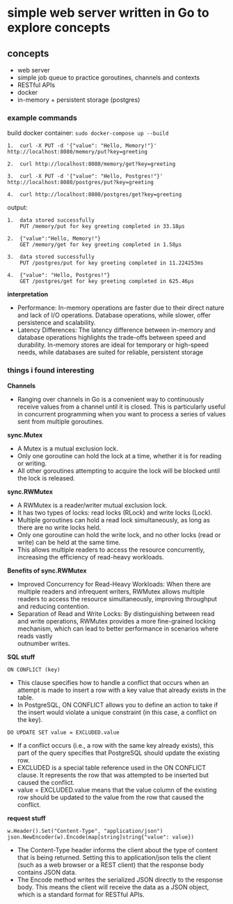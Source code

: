 # simple web server written in Go to explore concepts

## concepts

- web server
- simple job queue to practice goroutines, channels and contexts
- RESTful APIs
- docker
- in-memory + persistent storage (postgres)

### example commands

build docker container:
`sudo docker-compose up --build`

```
1.  curl -X PUT -d '{"value": "Hello, Memory!"}' http://localhost:8080/memory/put?key=greeting

2.  curl http://localhost:8080/memory/get?key=greeting

3.  curl -X PUT -d '{"value": "Hello, Postgres!"}' http://localhost:8080/postgres/put?key=greeting

4.  curl http://localhost:8080/postgres/get?key=greeting
```

output:
```
1.  data stored successfully
    PUT /memory/put for key greeting completed in 33.18µs

2.  {"value":"Hello, Memory!"}
    GET /memory/get for key greeting completed in 1.58µs

3.  data stored successfully
    PUT /postgres/put for key greeting completed in 11.224253ms

4.  {"value": "Hello, Postgres!"}
    GET /postgres/get for key greeting completed in 625.46µs
```

**interpretation**
- Performance: In-memory operations are faster due to their direct nature and lack of I/O operations. Database operations, while slower, offer persistence and scalability.
- Latency Differences: The latency difference between in-memory and database operations highlights the trade-offs between speed and durability. In-memory stores are ideal for temporary or high-speed needs, while databases are suited for reliable, persistent storage


### things i found interesting

**Channels**
- Ranging over channels in Go is a convenient way to continuously receive values from a channel until it is closed. This is particularly useful in concurrent programming when you want to process a series of values sent 
  from multiple goroutines.

**sync.Mutex**
- A Mutex is a mutual exclusion lock.
- Only one goroutine can hold the lock at a time, whether it is for reading or writing.
- All other goroutines attempting to acquire the lock will be blocked until the lock is released.

**sync.RWMutex**
- A RWMutex is a reader/writer mutual exclusion lock.
- It has two types of locks: read locks (RLock) and write locks (Lock).
- Multiple goroutines can hold a read lock simultaneously, as long as there are no write locks held.
- Only one goroutine can hold the write lock, and no other locks (read or write) can be held at the same time.
- This allows multiple readers to access the resource concurrently, increasing the efficiency of read-heavy workloads.

**Benefits of sync.RWMutex**
- Improved Concurrency for Read-Heavy Workloads: When there are multiple readers and infrequent writers, RWMutex allows multiple readers to access the resource simultaneously, improving throughput and reducing contention.
- Separation of Read and Write Locks: By distinguishing between read and write operations, RWMutex provides a more fine-grained locking mechanism, which can lead to better performance in scenarios where reads vastly     
  outnumber writes.

**SQL stuff**

`ON CONFLICT (key)`

- This clause specifies how to handle a conflict that occurs when an attempt is made to insert a row with a key value that already exists in the table.
- In PostgreSQL, ON CONFLICT allows you to define an action to take if the insert would violate a unique constraint (in this case, a conflict on the key).

`DO UPDATE SET value = EXCLUDED.value`

- If a conflict occurs (i.e., a row with the same key already exists), this part of the query specifies that PostgreSQL should update the existing row.
- EXCLUDED is a special table reference used in the ON CONFLICT clause. It represents the row that was attempted to be inserted but caused the conflict.
- value = EXCLUDED.value means that the value column of the existing row should be updated to the value from the row that caused the conflict.


**request stuff**

```
w.Header().Set("Content-Type", "application/json")
json.NewEncoder(w).Encode(map[string]string{"value": value})
```

- The Content-Type header informs the client about the type of content that is being returned. Setting this to application/json tells the client (such as a web browser or a REST client) that the response body contains 
  JSON data.
- The Encode method writes the serialized JSON directly to the response body. This means the client will receive the data as a JSON object, which is a standard format for RESTful APIs.
